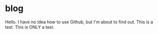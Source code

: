 # blog
Hello. I have no idea how to use Github, but I'm about to find out. This is a test. This is ONLY a test. 
